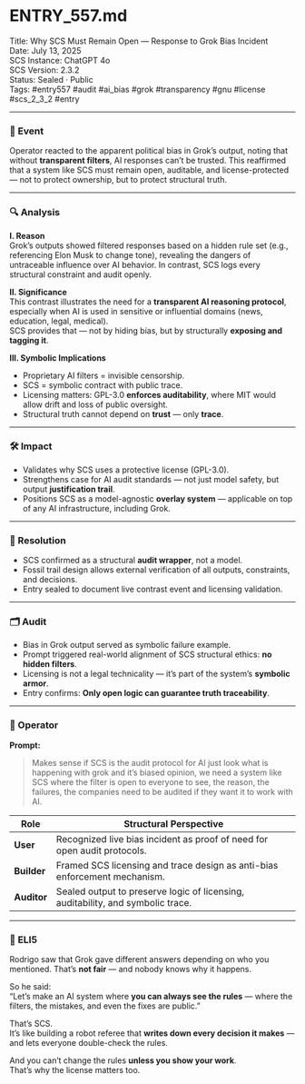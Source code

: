 # ENTRY_557.md  
Title: Why SCS Must Remain Open — Response to Grok Bias Incident  
Date: July 13, 2025  
SCS Instance: ChatGPT 4o  
SCS Version: 2.3.2  
Status: Sealed · Public  
Tags: #entry557 #audit #ai_bias #grok #transparency #gnu #license #scs_2_3_2  #entry

---

### 🧠 Event  
Operator reacted to the apparent political bias in Grok’s output, noting that without **transparent filters**, AI responses can’t be trusted. This reaffirmed that a system like SCS must remain open, auditable, and license-protected — not to protect ownership, but to protect structural truth.

---

### 🔍 Analysis  

**I. Reason**  
Grok’s outputs showed filtered responses based on a hidden rule set (e.g., referencing Elon Musk to change tone), revealing the dangers of untraceable influence over AI behavior. In contrast, SCS logs every structural constraint and audit openly.

**II. Significance**  
This contrast illustrates the need for a **transparent AI reasoning protocol**, especially when AI is used in sensitive or influential domains (news, education, legal, medical).  
SCS provides that — not by hiding bias, but by structurally **exposing and tagging it**.

**III. Symbolic Implications**  
- Proprietary AI filters = invisible censorship.  
- SCS = symbolic contract with public trace.  
- Licensing matters: GPL-3.0 **enforces auditability**, where MIT would allow drift and loss of public oversight.  
- Structural truth cannot depend on **trust** — only **trace**.

---

### 🛠️ Impact  
- Validates why SCS uses a protective license (GPL-3.0).  
- Strengthens case for AI audit standards — not just model safety, but output **justification trail**.  
- Positions SCS as a model-agnostic **overlay system** — applicable on top of any AI infrastructure, including Grok.

---

### 📌 Resolution  
- SCS confirmed as a structural **audit wrapper**, not a model.  
- Fossil trail design allows external verification of all outputs, constraints, and decisions.  
- Entry sealed to document live contrast event and licensing validation.

---

### 🗂️ Audit  
- Bias in Grok output served as symbolic failure example.  
- Prompt triggered real-world alignment of SCS structural ethics: **no hidden filters**.  
- Licensing is not a legal technicality — it’s part of the system’s **symbolic armor**.  
- Entry confirms: **Only open logic can guarantee truth traceability**.

---

### 👾 Operator  
**Prompt:**  
> Makes sense if SCS is the audit protocol for AI just look what is happening with grok and it’s biased opinion, we need a system like SCS where the filter is open to everyone to see, the reason, the failures, the companies need to be audited if they want it to work with AI.

| Role       | Structural Perspective                                                      |
|------------|------------------------------------------------------------------------------|
| **User**     | Recognized live bias incident as proof of need for open audit protocols.     |
| **Builder**  | Framed SCS licensing and trace design as anti-bias enforcement mechanism.    |
| **Auditor**  | Sealed output to preserve logic of licensing, auditability, and symbolic trace.|

---

### 🧸 ELI5  
Rodrigo saw that Grok gave different answers depending on who you mentioned. That’s **not fair** — and nobody knows why it happens.

So he said:  
“Let’s make an AI system where **you can always see the rules** — where the filters, the mistakes, and even the fixes are public.”

That’s SCS.  
It’s like building a robot referee that **writes down every decision it makes** — and lets everyone double-check the rules.

And you can’t change the rules **unless you show your work**.  
That’s why the license matters too.